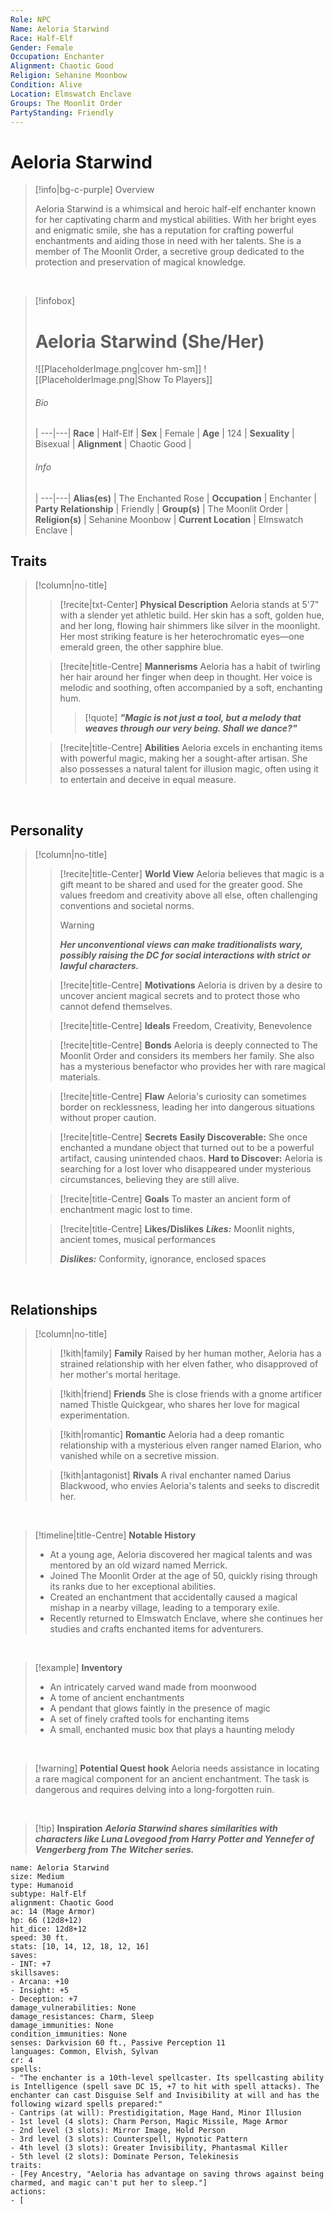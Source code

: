 ```yaml
---
Role: NPC
Name: Aeloria Starwind
Race: Half-Elf
Gender: Female
Occupation: Enchanter
Alignment: Chaotic Good
Religion: Sehanine Moonbow
Condition: Alive
Location: Elmswatch Enclave
Groups: The Moonlit Order
PartyStanding: Friendly
---
```


# **Aeloria Starwind**
> [!info|bg-c-purple] Overview
>
> Aeloria Starwind is a whimsical and heroic half-elf enchanter known for her captivating charm and mystical abilities. With her bright eyes and enigmatic smile, she has a reputation for crafting powerful enchantments and aiding those in need with her talents. She is a member of The Moonlit Order, a secretive group dedicated to the protection and preservation of magical knowledge.

<br>

> [!infobox]
> # Aeloria Starwind (She/Her)
> ![[PlaceholderImage.png|cover hm-sm]]
>![[PlaceholderImage.png|Show To Players]]
>
> ###### Bio
>  |
> ---|---|
>  **Race** | Half-Elf |
>  **Sex** | Female |
>  **Age** | 124 |
>  **Sexuality** | Bisexual |
>  **Alignment** | Chaotic Good |
> 
> ###### Info
>  |
>  ---|---|
>  **Alias(es)** | The Enchanted Rose |
>  **Occupation** | Enchanter |
>  **Party Relationship** | Friendly |
>  **Group(s)** | The Moonlit Order |
>  **Religion(s)** | Sehanine Moonbow |
>  **Current Location** | Elmswatch Enclave |

## Traits

> [!column|no-title] 
> 
>> [!recite|txt-Center] **Physical Description**
>> Aeloria stands at 5'7" with a slender yet athletic build. Her skin has a soft, golden hue, and her long, flowing hair shimmers like silver in the moonlight. Her most striking feature is her heterochromatic eyes—one emerald green, the other sapphire blue.
>
>> [!recite|title-Centre] **Mannerisms**
>> Aeloria has a habit of twirling her hair around her finger when deep in thought. Her voice is melodic and soothing, often accompanied by a soft, enchanting hum. 
>>
>>> [!quote] ***"Magic is not just a tool, but a melody that weaves through our very being. Shall we dance?"***
>
>> [!recite|title-Centre] **Abilities**
>> Aeloria excels in enchanting items with powerful magic, making her a sought-after artisan. She also possesses a natural talent for illusion magic, often using it to entertain and deceive in equal measure.
>

<br>

## Personality

> [!column|no-title] 
> 
>> [!recite|title-Center] **World View**
>> Aeloria believes that magic is a gift meant to be shared and used for the greater good. She values freedom and creativity above all else, often challenging conventions and societal norms.
>> 
>> > [!warning]
>> > ***Her unconventional views can make traditionalists wary, possibly raising the DC for social interactions with strict or lawful characters.***
>
>> [!recite|title-Centre] **Motivations**
>> Aeloria is driven by a desire to uncover ancient magical secrets and to protect those who cannot defend themselves.
>
>> [!recite|title-Centre] **Ideals**
>> Freedom, Creativity, Benevolence
>
>> [!recite|title-Centre] **Bonds**
>> Aeloria is deeply connected to The Moonlit Order and considers its members her family. She also has a mysterious benefactor who provides her with rare magical materials.
>
>> [!recite|title-Centre] **Flaw**
>> Aeloria's curiosity can sometimes border on recklessness, leading her into dangerous situations without proper caution.
>
>> [!recite|title-Centre] **Secrets**
>> **Easily Discoverable:** She once enchanted a mundane object that turned out to be a powerful artifact, causing unintended chaos.
>> **Hard to Discover:** Aeloria is searching for a lost lover who disappeared under mysterious circumstances, believing they are still alive.
>
>> [!recite|title-Centre] **Goals**
>> To master an ancient form of enchantment magic lost to time.
>
>> [!recite|title-Centre] **Likes/Dislikes**
>> ***Likes:*** Moonlit nights, ancient tomes, musical performances
>>
>> ***Dislikes:*** Conformity, ignorance, enclosed spaces

<br>

## Relationships

> [!column|no-title] 
>> [!kith|family] **Family** 
>> Raised by her human mother, Aeloria has a strained relationship with her elven father, who disapproved of her mother's mortal heritage.
>> 
>
>> [!kith|friend]  **Friends** 
>> She is close friends with a gnome artificer named Thistle Quickgear, who shares her love for magical experimentation.
>> 
>
>> [!kith|romantic]  **Romantic**
>> Aeloria had a deep romantic relationship with a mysterious elven ranger named Elarion, who vanished while on a secretive mission.
>> 
>
>> [!kith|antagonist]  **Rivals** 
>> A rival enchanter named Darius Blackwood, who envies Aeloria's talents and seeks to discredit her.
>>

<br>

> [!timeline|title-Centre] **Notable History**
> - At a young age, Aeloria discovered her magical talents and was mentored by an old wizard named Merrick.
> - Joined The Moonlit Order at the age of 50, quickly rising through its ranks due to her exceptional abilities.
> - Created an enchantment that accidentally caused a magical mishap in a nearby village, leading to a temporary exile.
> - Recently returned to Elmswatch Enclave, where she continues her studies and crafts enchanted items for adventurers.

<br>

> [!example] **Inventory**
> - An intricately carved wand made from moonwood
> - A tome of ancient enchantments
> - A pendant that glows faintly in the presence of magic
> - A set of finely crafted tools for enchanting items
> - A small, enchanted music box that plays a haunting melody

<br>

> [!warning] **Potential Quest hook**
> Aeloria needs assistance in locating a rare magical component for an ancient enchantment. The task is dangerous and requires delving into a long-forgotten ruin.
>

<br>

> [!tip] **Inspiration**
> ***Aeloria Starwind shares similarities with characters like Luna Lovegood from Harry Potter and Yennefer of Vengerberg from The Witcher series.***
>

 ```statblock  
name: Aeloria Starwind  
size: Medium  
type: Humanoid  
subtype: Half-Elf  
alignment: Chaotic Good  
ac: 14 (Mage Armor)  
hp: 66 (12d8+12)  
hit_dice: 12d8+12  
speed: 30 ft.  
stats: [10, 14, 12, 18, 12, 16]  
saves:  
- INT: +7  
skillsaves:  
- Arcana: +10  
- Insight: +5  
- Deception: +7  
damage_vulnerabilities: None  
damage_resistances: Charm, Sleep  
damage_immunities: None  
condition_immunities: None  
senses: Darkvision 60 ft., Passive Perception 11  
languages: Common, Elvish, Sylvan  
cr: 4  
spells:  
- "The enchanter is a 10th-level spellcaster. Its spellcasting ability is Intelligence (spell save DC 15, +7 to hit with spell attacks). The enchanter can cast Disguise Self and Invisibility at will and has the following wizard spells prepared:"
- Cantrips (at will): Prestidigitation, Mage Hand, Minor Illusion
- 1st level (4 slots): Charm Person, Magic Missile, Mage Armor
- 2nd level (3 slots): Mirror Image, Hold Person
- 3rd level (3 slots): Counterspell, Hypnotic Pattern
- 4th level (3 slots): Greater Invisibility, Phantasmal Killer
- 5th level (2 slots): Dominate Person, Telekinesis  
traits:
- [Fey Ancestry, "Aeloria has advantage on saving throws against being charmed, and magic can't put her to sleep."]
actions:
- [
